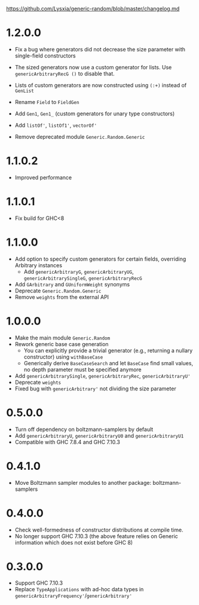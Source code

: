 https://github.com/Lysxia/generic-random/blob/master/changelog.md

# 1.2.0.0

- Fix a bug where generators did not decrease the size parameter with
  single-field constructors

- The sized generators now use a custom generator for lists.
  Use `genericArbitraryRecG ()` to disable that.

- Lists of custom generators are now constructed using `(:+)` instead of
  `GenList`
- Rename `Field` to `FieldGen`
- Add `Gen1`, `Gen1_` (custom generators for unary type constructors)
- Add `listOf'`, `listOf1'`, `vectorOf'`
- Remove deprecated module `Generic.Random.Generic`

# 1.1.0.2

- Improved performance

# 1.1.0.1

- Fix build for GHC<8

# 1.1.0.0

- Add option to specify custom generators for certain fields,
  overriding Arbitrary instances
  + Add `genericArbitraryG`, `genericArbitraryUG`, `genericArbitrarySingleG`,
    `genericArbitraryRecG`
- Add `GArbitrary` and `GUniformWeight` synonyms
- Deprecate `Generic.Random.Generic`
- Remove `weights` from the external API

# 1.0.0.0

- Make the main module `Generic.Random`
- Rework generic base case generation
  + You can explicitly provide a trivial generator (e.g., returning a
    nullary constructor) using `withBaseCase`
  + Generically derive `BaseCaseSearch` and let `BaseCase` find small
    values, no depth parameter must be specified anymore
- Add `genericArbitrarySingle`, `genericArbitraryRec`, `genericArbitraryU'`
- Deprecate `weights`
- Fixed bug with `genericArbitrary'` not dividing the size parameter

# 0.5.0.0

- Turn off dependency on boltzmann-samplers by default
- Add `genericArbitraryU`, `genericArbitraryU0` and `genericArbitraryU1`
- Compatible with GHC 7.8.4 and GHC 7.10.3

# 0.4.1.0

- Move Boltzmann sampler modules to another package: boltzmann-samplers

# 0.4.0.0

- Check well-formedness of constructor distributions at compile time.
- No longer support GHC 7.10.3 (the above feature relies on Generic
  information which does not exist before GHC 8)

# 0.3.0.0

- Support GHC 7.10.3
- Replace `TypeApplications` with ad-hoc data types in
  `genericArbitraryFrequency'`/`genericArbitrary'`
